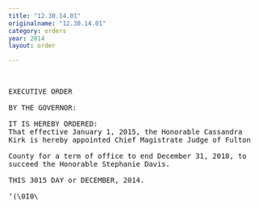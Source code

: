 ```yaml
---
title: "12.30.14.01"
originalname: "12.30.14.01"
category: orders
year: 2014
layout: order

---
```

<pre>
 

EXECUTIVE ORDER

BY THE GOVERNOR:

IT IS HEREBY ORDERED:
That effective January 1, 2015, the Honorable Cassandra
Kirk is hereby appointed Chief Magistrate Judge of Fulton

County for a term of office to end December 31, 2018, to
succeed the Honorable Stephanie Davis.

THIS 3015 DAY or DECEMBER, 2014.

‘(\0I0\<x~\Bea£.

GOVERNOR

</pre>
